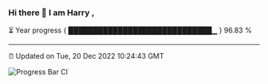 ### Hi there 👋 I am Harry , 

⏳ Year progress { █████████████████████████████▁ } 96.83 %

---

⏰ Updated on Tue, 20 Dec 2022 10:24:43 GMT

![Progress Bar CI](https://github.com/duykhang68/duykhang68/workflows/Progress%20Bar%20CI/badge.svg)
